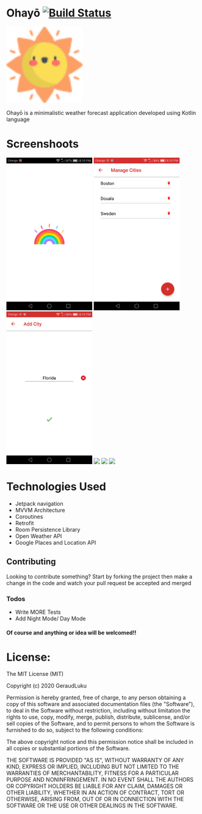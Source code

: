 # Ohayō [![Build Status](https://travis-ci.org/joemccann/dillinger.svg?branch=master)](https://travis-ci.org/joemccann/dillinger)

<img src="/sun.png" height="200px"/> <br>

Ohayō is a minimalistic weather forecast application developed using Kotlin language


# Screenshoots
<img src="/screenshoots/Screenshot_2020-04-19-20-10-06.png" height="400px"/>
<img src="/screenshoots/Screenshot_2020-04-19-20-10-31.png" height="400px"/>
<img src="/screenshoots/Screenshot_2020-04-19-20-10-50.png" height="400px"/>

<img src="/screenshoots/Ohayō_Screenshot_2020.06.26_12.45.44.jpg" height="400px"/>
<img src="/screenshoots/Ohayō_Screenshot_2020.06.26_12.45.56.jpg" height="400px"/>
<img src="/screenshoots/Ohayō_Screenshot_2020.06.26_12.46.10.jpg" height="400px"/>

# Technologies Used
  - Jetpack navigation
  - MVVM Architecture
  - Coroutines
  - Retrofit
  - Room Persistence Library
  - Open Weather API
  - Google Places and Location API

## Contributing
Looking to contribute something?
Start by forking the project then make a change in the code and watch your pull request be accepted and merged

### Todos

 - Write MORE Tests
 - Add Night Mode/ Day Mode
 
 #### Of course and anything or idea will be welcomed!!

# License:
The MIT License (MIT)

Copyright (c) 2020 GeraudLuku

Permission is hereby granted, free of charge, to any person obtaining a copy
of this software and associated documentation files (the "Software"), to deal
in the Software without restriction, including without limitation the rights
to use, copy, modify, merge, publish, distribute, sublicense, and/or sell
copies of the Software, and to permit persons to whom the Software is
furnished to do so, subject to the following conditions:

The above copyright notice and this permission notice shall be included in all
copies or substantial portions of the Software.

THE SOFTWARE IS PROVIDED "AS IS", WITHOUT WARRANTY OF ANY KIND, EXPRESS OR
IMPLIED, INCLUDING BUT NOT LIMITED TO THE WARRANTIES OF MERCHANTABILITY,
FITNESS FOR A PARTICULAR PURPOSE AND NONINFRINGEMENT. IN NO EVENT SHALL THE
AUTHORS OR COPYRIGHT HOLDERS BE LIABLE FOR ANY CLAIM, DAMAGES OR OTHER
LIABILITY, WHETHER IN AN ACTION OF CONTRACT, TORT OR OTHERWISE, ARISING FROM,
OUT OF OR IN CONNECTION WITH THE SOFTWARE OR THE USE OR OTHER DEALINGS IN THE
SOFTWARE.
